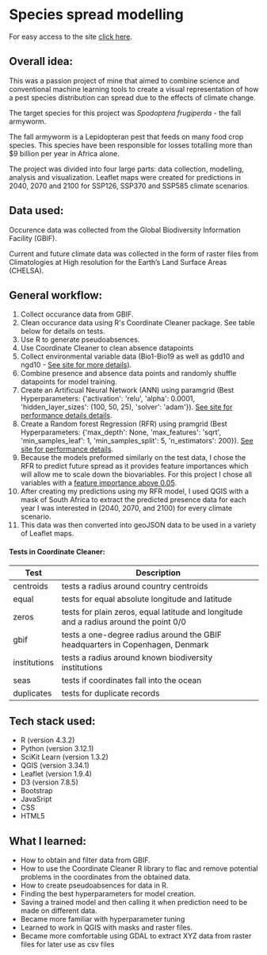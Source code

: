 # Species spread modelling
For easy access to the site [click here](https://christhefish96.github.io/species_spread_model/). 
## Overall idea:
This was a passion project of mine that aimed to combine science and conventional machine learning tools to create a visual representation of how a pest species distribution can spread due to the effects of climate change.


The target species for this project was *Spodoptera frugiperda* - the fall armyworm.


The fall armyworm is a Lepidopteran pest that feeds on many food crop species. This species have been responsible for losses totalling more than $9 billion per year in Africa alone.


The project was divided into four large parts: data collection, modelling, analysis and visualization. Leaflet maps were created for predictions in 2040, 2070 and 2100 for SSP126, SSP370 and SSP585 climate scenarios.

## Data used:
Occurence data was collected from the Global Biodiversity Information Facility (GBIF).

Current and future climate data was collected in the form of raster files from Climatologies at High resolution for the Earth’s Land Surface Areas (CHELSA).

## General workflow:
1. Collect occurance data from GBIF.
2. Clean occurance data using R's Coordinate Cleaner package. See table below for details on tests.
3. Use R to generate pseudoabsences.
4. Use Coordinate Cleaner to clean absence datapoints
5. Collect environmental variable data (Bio1-Bio19 as well as gdd10 and ngd10 - [See site for more details](https://christhefish96.github.io/species_spread_model/site/data.html#:~:text=ad%20lectus%20posuere.-,Variables,-Auctor%20nisi%20et)).
6. Combine presence and absence data points and randomly shuffle datapoints for model training.
7. Create an Artificual Neural Network (ANN) using paramgrid (Best Hyperparameters: {'activation': 'relu', 'alpha': 0.0001, 'hidden_layer_sizes': (100, 50, 25), 'solver': 'adam'}). [See site for performance details details](https://christhefish96.github.io/species_spread_model/site/modelling.html#:~:text=of%20trees%3A%20200-,ANN%20Performance,-Overall%20accuracy%3A%200.9611). 
8. Create a Random forest Regression (RFR) using pramgrid (Best Hyperparameters: {'max_depth': None, 'max_features': 'sqrt', 'min_samples_leaf': 1, 'min_samples_split': 5, 'n_estimators': 200}). [See site for performance details](https://christhefish96.github.io/species_spread_model/site/modelling.html#:~:text=1051-,RFR%20Performance,-Overall%20accuracy%3A%200.9647).
9. Because the models preformed similarly on the test data, I chose the RFR to predict future spread as it provides feature importances which will allow me to scale down the biovariables. For this project I chose all variables with a [feature importance above 0.05](https://christhefish96.github.io/species_spread_model/site/assets/img/Feature%20importances.png).
10. After creating my predictions using my RFR model, I used QGIS with a mask of South Africa to extract the predicted presence data for each year I was interested in (2040, 2070, and 2100) for every climate scenario.
11. This data was then converted into geoJSON data to be used in a variety of Leaflet maps.


#### Tests in Coordinate Cleaner:

| Test          |Description                                                                            |
|---------------|---------------------------------------------------------------------------------------|
| centroids     |tests a radius around country centroids                                                |
| equal         |tests for equal absolute longitude and latitude                                        |
| zeros         |tests for plain zeros, equal latitude and longitude and a radius around the point 0/0  |
| gbif          |tests a one-degree radius around the GBIF headquarters in Copenhagen, Denmark          |
| institutions  |tests a radius around known biodiversity institutions                                  |
| seas          |tests if coordinates fall into the ocean                                               |
| duplicates    |tests for duplicate records                                                            |

## Tech stack used:
* R (version 4.3.2)
* Python (version 3.12.1)
* SciKit Learn (version 1.3.2)
* QGIS (version 3.34.1)
* Leaflet (version 1.9.4)
* D3 (version 7.8.5)
* Bootstrap
* JavaSript
* CSS
* HTML5

## What I learned:
* How to obtain and filter data from GBIF.
* How to use the Coordinate Cleaner R library to flac and remove potential problems in the coordinates from the obtained data.
* How to create pseudoabsences for data in R.
* Finding the best hyperparameters for model creation.
* Saving a trained model and then calling it when prediction need to be made on different data.
* Became more familiar with hyperparameter tuning
* Learned to work in QGIS with masks and raster files.
* Became more comfortable using GDAL to extract XYZ data from raster files for later use as csv files
